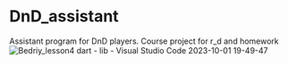 # DnD_assistant
Assistant program for DnD players. Course project for r_d and homework
![Bedriy_lesson4 dart - lib - Visual Studio Code 2023-10-01 19-49-47](https://github.com/Bedriy-M/DnD_assistant/assets/144131068/84a3fb13-35d7-4116-a569-c34c1bb9652b)
